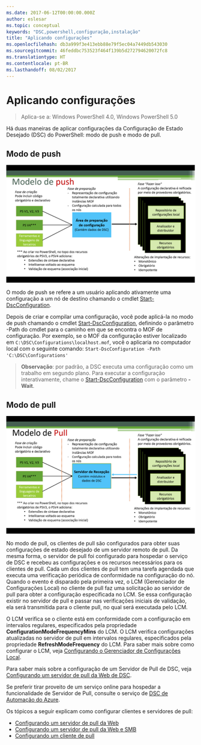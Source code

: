 ```yaml
---
ms.date: 2017-06-12T00:00:00.000Z
author: eslesar
ms.topic: conceptual
keywords: "DSC,powershell,configuração,instalação"
title: "Aplicando configurações"
ms.openlocfilehash: db3a999f3e413ebb88e79f5ec04a7449db543030
ms.sourcegitcommit: 46feddbc753523f464f139b5d272794620072fc8
ms.translationtype: HT
ms.contentlocale: pt-BR
ms.lasthandoff: 08/02/2017
---
```

# <a name="enacting-configurations"></a>Aplicando configurações

>Aplica-se a: Windows PowerShell 4.0, Windows PowerShell 5.0

Há duas maneiras de aplicar configurações da Configuração de Estado Desejado (DSC) do PowerShell: modo de push e modo de pull.

## <a name="push-mode"></a>Modo de push

![Modo de push](images/Push.png "Como funciona o modo de push")

O modo de push se refere a um usuário aplicando ativamente uma configuração a um nó de destino chamando o cmdlet [Start-DscConfiguration](https://technet.microsoft.com/en-us/library/dn521623.aspx).

Depois de criar e compilar uma configuração, você pode aplicá-la no modo de push chamando o cmdlet [Start-DscConfiguration](https://technet.microsoft.com/en-us/library/dn521623.aspx), definindo o parâmetro -Path do cmdlet para o caminho em que se encontra o MOF de configuração. Por exemplo, se o MOF da configuração estiver localizado em `C:\DSC\Configurations\localhost.mof`, você o aplicaria no computador local com o seguinte comando: `Start-DscConfiguration -Path 'C:\DSC\Configurations'`

> __Observação__: por padrão, a DSC executa uma configuração como um trabalho em segundo plano. Para executar a configuração interativamente, chame o [Start-DscConfiguration](https://technet.microsoft.com/library/dn521623.aspx) com o parâmetro __-Wait__.


## <a name="pull-mode"></a>Modo de pull

![Modo de pull](images/Pull.png "Como funciona o modo de pull")

No modo de pull, os clientes de pull são configurados para obter suas configurações de estado desejado de um servidor remoto de pull. Da mesma forma, o servidor de pull foi configurado para hospedar o serviço de DSC e recebeu as configurações e os recursos necessários para os clientes de pull. Cada um dos clientes de pull tem uma tarefa agendada que executa uma verificação periódica de conformidade na configuração do nó. Quando o evento é disparado pela primeira vez, o LCM (Gerenciador de Configurações Local) no cliente de pull faz uma solicitação ao servidor de pull para obter a configuração especificada no LCM. Se essa configuração existir no servidor de pull e passar nas verificações iniciais de validação, ela será transmitida para o cliente pull, no qual será executada pelo LCM.

O LCM verifica se o cliente está em conformidade com a configuração em intervalos regulares, especificados pela propriedade **ConfigurationModeFrequencyMins** do LCM. O LCM verifica configurações atualizadas no servidor de pull em intervalos regulares, especificados pela propriedade **RefreshModeFrequency** do LCM. Para saber mais sobre como configurar o LCM, veja [Configurando o Gerenciador de Configurações Local](metaConfig.md).

Para saber mais sobre a configuração de um Servidor de Pull de DSC, veja [Configurando um servidor de pull da Web de DSC](pullServer.md).

Se preferir tirar proveito de um serviço online para hospedar a funcionalidade de Servidor de Pull, consulte o serviço de [DSC de Automação do Azure](https://azure.microsoft.com/en-us/documentation/articles/automation-dsc-overview/).

Os tópicos a seguir explicam como configurar clientes e servidores de pull:

- [Configurando um servidor de pull da Web](pullServer.md)
- [Configurando um servidor de pull da Web e SMB](pullServerSMB.md)
- [Configurando um cliente de pull](pullClientConfigID.md)

